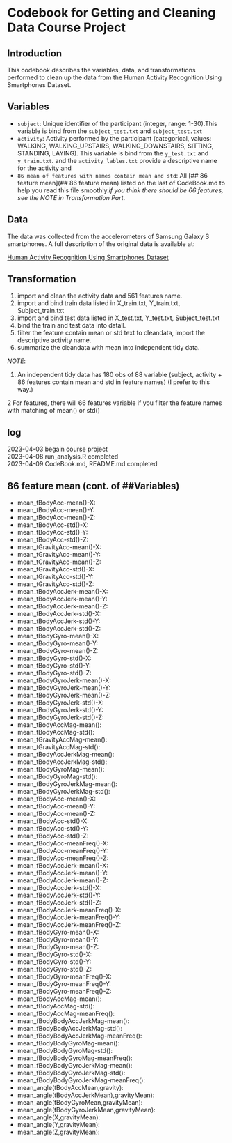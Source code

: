 # Codebook for Getting and Cleaning Data Course Project

## Introduction

This codebook describes the variables, data, and transformations performed to clean up the data from the Human Activity Recognition Using Smartphones Dataset.

## Variables
- `subject`: Unique identifier of the participant (integer, range: 1-30).This variable is bind from the `subject_test.txt` and `subject_test.txt`
- `activity`: Activity performed by the participant (categorical, values: WALKING, WALKING_UPSTAIRS, WALKING_DOWNSTAIRS, SITTING, STANDING, LAYING). This variable is bind from the `y_test.txt` and `y_train.txt`. and the `activity_lables.txt` provide a descriptive name for the activity and
- `86 mean of features with names contain mean and std`: All [## 86 feature mean](## 86 feature mean) listed on the last of CodeBook.md to help you read this file smoothly.*if you think there should be 66 features, see the NOTE in Transformation Part*.

## Data
The data was collected from the accelerometers of Samsung Galaxy S smartphones. A full description of the original data is available at:

[Human Activity Recognition Using Smartphones Dataset](http://archive.ics.uci.edu/ml/datasets/Human+Activity+Recognition+Using+Smartphones)

## Transformation
1. import and clean the activity data and 561 features name.
2. import and bind train data listed in X_train.txt, Y_train.txt, Subject_train.txt
3. import and bind test data listed in X_test.txt, Y_test.txt, Subject_test.txt
4. bind the train and test data into datall.
5. filter the feature contain mean or std text to cleandata, import the descriptive activity name.
6. summarize the cleandata with mean into independent tidy data.

*NOTE*: 
1. An independent tidy data has 180 obs of 88 variable (subject, activity + 86 features contain mean and std in feature names) (I prefer to this way.)

2 For features, there will 66 features variable if you filter the feature names with matching of mean() or std()

## log
2023-04-03 begain course project<br>
2023-04-08 run_analysis.R completed<br>
2023-04-09 CodeBook.md, README.md completed

## 86 feature mean (cont. of ##Variables)
- mean_tBodyAcc-mean()-X:  
- mean_tBodyAcc-mean()-Y:  
- mean_tBodyAcc-mean()-Z:  
- mean_tBodyAcc-std()-X:  
- mean_tBodyAcc-std()-Y:  
- mean_tBodyAcc-std()-Z:  
- mean_tGravityAcc-mean()-X:  
- mean_tGravityAcc-mean()-Y:  
- mean_tGravityAcc-mean()-Z:  
- mean_tGravityAcc-std()-X:  
- mean_tGravityAcc-std()-Y:  
- mean_tGravityAcc-std()-Z:  
- mean_tBodyAccJerk-mean()-X:  
- mean_tBodyAccJerk-mean()-Y:  
- mean_tBodyAccJerk-mean()-Z:  
- mean_tBodyAccJerk-std()-X:  
- mean_tBodyAccJerk-std()-Y:  
- mean_tBodyAccJerk-std()-Z:  
- mean_tBodyGyro-mean()-X:  
- mean_tBodyGyro-mean()-Y:  
- mean_tBodyGyro-mean()-Z:  
- mean_tBodyGyro-std()-X:  
- mean_tBodyGyro-std()-Y:  
- mean_tBodyGyro-std()-Z:  
- mean_tBodyGyroJerk-mean()-X:  
- mean_tBodyGyroJerk-mean()-Y:  
- mean_tBodyGyroJerk-mean()-Z:  
- mean_tBodyGyroJerk-std()-X:  
- mean_tBodyGyroJerk-std()-Y:  
- mean_tBodyGyroJerk-std()-Z:  
- mean_tBodyAccMag-mean():  
- mean_tBodyAccMag-std():  
- mean_tGravityAccMag-mean():  
- mean_tGravityAccMag-std():  
- mean_tBodyAccJerkMag-mean():  
- mean_tBodyAccJerkMag-std():  
- mean_tBodyGyroMag-mean():  
- mean_tBodyGyroMag-std():  
- mean_tBodyGyroJerkMag-mean():  
- mean_tBodyGyroJerkMag-std():  
- mean_fBodyAcc-mean()-X:  
- mean_fBodyAcc-mean()-Y:  
- mean_fBodyAcc-mean()-Z:  
- mean_fBodyAcc-std()-X:  
- mean_fBodyAcc-std()-Y:  
- mean_fBodyAcc-std()-Z:  
- mean_fBodyAcc-meanFreq()-X:  
- mean_fBodyAcc-meanFreq()-Y:  
- mean_fBodyAcc-meanFreq()-Z:  
- mean_fBodyAccJerk-mean()-X:  
- mean_fBodyAccJerk-mean()-Y:  
- mean_fBodyAccJerk-mean()-Z:  
- mean_fBodyAccJerk-std()-X:  
- mean_fBodyAccJerk-std()-Y:  
- mean_fBodyAccJerk-std()-Z:  
- mean_fBodyAccJerk-meanFreq()-X:  
- mean_fBodyAccJerk-meanFreq()-Y:  
- mean_fBodyAccJerk-meanFreq()-Z:  
- mean_fBodyGyro-mean()-X:  
- mean_fBodyGyro-mean()-Y:  
- mean_fBodyGyro-mean()-Z:  
- mean_fBodyGyro-std()-X:  
- mean_fBodyGyro-std()-Y:  
- mean_fBodyGyro-std()-Z:  
- mean_fBodyGyro-meanFreq()-X:  
- mean_fBodyGyro-meanFreq()-Y:  
- mean_fBodyGyro-meanFreq()-Z:  
- mean_fBodyAccMag-mean():  
- mean_fBodyAccMag-std():  
- mean_fBodyAccMag-meanFreq():  
- mean_fBodyBodyAccJerkMag-mean():  
- mean_fBodyBodyAccJerkMag-std():  
- mean_fBodyBodyAccJerkMag-meanFreq():  
- mean_fBodyBodyGyroMag-mean():  
- mean_fBodyBodyGyroMag-std():  
- mean_fBodyBodyGyroMag-meanFreq():  
- mean_fBodyBodyGyroJerkMag-mean():  
- mean_fBodyBodyGyroJerkMag-std():  
- mean_fBodyBodyGyroJerkMag-meanFreq():  
- mean_angle(tBodyAccMean,gravity):  
- mean_angle(tBodyAccJerkMean),gravityMean):  
- mean_angle(tBodyGyroMean,gravityMean):  
- mean_angle(tBodyGyroJerkMean,gravityMean):  
- mean_angle(X,gravityMean):  
- mean_angle(Y,gravityMean):  
- mean_angle(Z,gravityMean):  

